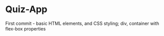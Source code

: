 # Quiz-App

First commit - basic HTML elements, and CSS styling; div, container with flex-box properties
